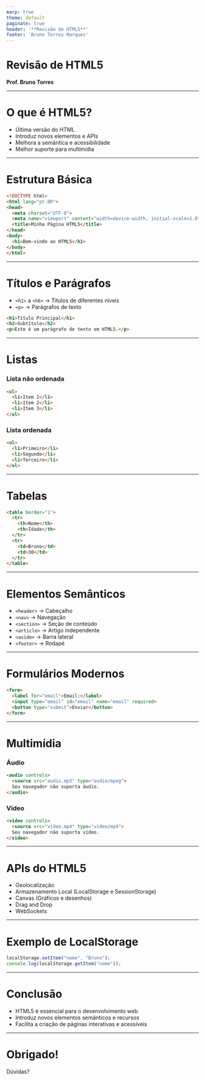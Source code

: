 ```yaml
---
marp: true
theme: default
paginate: true
header: '**Revisão de HTML5**'
footer: 'Bruno Torres Marques'
---
```


# Revisão de HTML5

**Prof. Bruno Torres**

---

# O que é HTML5?

- Última versão do HTML
- Introduz novos elementos e APIs
- Melhora a semântica e acessibilidade
- Melhor suporte para multimídia

---

# Estrutura Básica

```html
<!DOCTYPE html>
<html lang="pt-BR">
<head>
  <meta charset="UTF-8">
  <meta name="viewport" content="width=device-width, initial-scale=1.0">
  <title>Minha Página HTML5</title>
</head>
<body>
  <h1>Bem-vindo ao HTML5</h1>
</body>
</html>
```

---

# Títulos e Parágrafos

- `<h1>` a `<h6>` → Títulos de diferentes níveis
- `<p>` → Parágrafos de texto

```html
<h1>Título Principal</h1>
<h2>Subtítulo</h2>
<p>Este é um parágrafo de texto em HTML5.</p>
```

---

# Listas

### Lista não ordenada
```html
<ul>
  <li>Item 1</li>
  <li>Item 2</li>
  <li>Item 3</li>
</ul>
```

### Lista ordenada
```html
<ol>
  <li>Primeiro</li>
  <li>Segundo</li>
  <li>Terceiro</li>
</ol>
```

---

# Tabelas

```html
<table border="1">
  <tr>
    <th>Nome</th>
    <th>Idade</th>
  </tr>
  <tr>
    <td>Bruno</td>
    <td>30</td>
  </tr>
</table>
```

---

# Elementos Semânticos

- `<header>` → Cabeçalho
- `<nav>` → Navegação
- `<section>` → Seção de conteúdo
- `<article>` → Artigo independente
- `<aside>` → Barra lateral
- `<footer>` → Rodapé

---

# Formulários Modernos

```html
<form>
  <label for="email">Email:</label>
  <input type="email" id="email" name="email" required>
  <button type="submit">Enviar</button>
</form>
```

---

# Multimídia

### Áudio
```html
<audio controls>
  <source src="audio.mp3" type="audio/mpeg">
  Seu navegador não suporta áudio.
</audio>
```

### Vídeo
```html
<video controls>
  <source src="video.mp4" type="video/mp4">
  Seu navegador não suporta vídeo.
</video>
```

---

# APIs do HTML5

- Geolocalização
- Armazenamento Local (LocalStorage e SessionStorage)
- Canvas (Gráficos e desenhos)
- Drag and Drop
- WebSockets

---

# Exemplo de LocalStorage

```js
localStorage.setItem("nome", "Bruno");
console.log(localStorage.getItem("nome"));
```

---

# Conclusão

- HTML5 é essencial para o desenvolvimento web
- Introduz novos elementos semânticos e recursos
- Facilita a criação de páginas interativas e acessíveis

---

# Obrigado!

Dúvidas?


